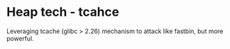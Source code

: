 # Heap tech - tcahce

Leveraging tcache (glibc > 2.26) mechanism to attack like fastbin, but more powerful.